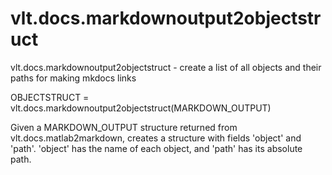 # vlt.docs.markdownoutput2objectstruct

  vlt.docs.markdownoutput2objectstruct - create a list of all objects and their paths for making mkdocs links
 
  OBJECTSTRUCT = vlt.docs.markdownoutput2objectstruct(MARKDOWN_OUTPUT)
 
  Given a MARKDOWN_OUTPUT structure returned from vlt.docs.matlab2markdown, creates a structure with
  fields 'object' and 'path'. 'object' has the name of each object, and 'path' has its absolute path.
